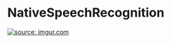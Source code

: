 # NativeSpeechRecognition

<a href="https://imgur.com/c9LbOY0"><img src="https://i.imgur.com/c9LbOY0.gif" title="source: imgur.com" /></a>
